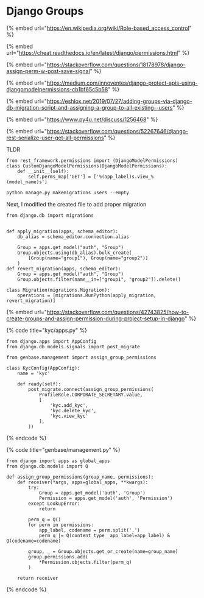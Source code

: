 # Django Groups

{% embed url="https://en.wikipedia.org/wiki/Role-based_access_control" %}

{% embed url="https://cheat.readthedocs.io/en/latest/django/permissions.html" %}

{% embed url="https://stackoverflow.com/questions/18178978/django-assign-perm-w-post-save-signal" %}

{% embed url="https://medium.com/innoventes/django-protect-apis-using-djangomodelpermissions-cb1bf65c5b58" %}

{% embed url="https://eshlox.net/2019/07/27/adding-groups-via-django-db-migration-script-and-assigning-a-group-to-all-existing--users" %}

{% embed url="https://www.py4u.net/discuss/1256468" %}

{% embed url="https://stackoverflow.com/questions/52267646/django-rest-serialize-user-get-all-permissions" %}

TLDR

```
from rest_framework.permissions import (DjangoModelPermissions)
class CustomDjangoModelPermissions(DjangoModelPermissions):
    def __init__(self):
        self.perms_map['GET'] = ['%(app_label)s.view_%       (model_name)s']
```

```python
python manage.py makemigrations users --empty
```

Next, I modified the created file to add proper migration

```
from django.db import migrations


def apply_migration(apps, schema_editor):
    db_alias = schema_editor.connection.alias

    Group = apps.get_model("auth", "Group")
    Group.objects.using(db_alias).bulk_create(
        [Group(name="group1"), Group(name="group2")]
    )
def revert_migration(apps, schema_editor):
    Group = apps.get_model("auth", "Group")
    Group.objects.filter(name__in=["group1", "group2"]).delete()
    
class Migration(migrations.Migration):
    operations = [migrations.RunPython(apply_migration, revert_migration)]
```

{% embed url="https://stackoverflow.com/questions/42743825/how-to-create-groups-and-assign-permission-during-project-setup-in-django" %}

{% code title="kyc/apps.py" %}
```
from django.apps import AppConfig
from django.db.models.signals import post_migrate

from genbase.management import assign_group_permissions

class KycConfig(AppConfig):
    name = 'kyc'

    def ready(self):
        post_migrate.connect(assign_group_permissions(
            ProfileRole.CORPORATE_SECRETARY.value,
            [
                'kyc.add_kyc',
                'kyc.delete_kyc',
                'kyc.view_kyc'
            ],
        ))
```
{% endcode %}

{% code title="genbase/management.py" %}
```
from django import apps as global_apps
from django.db.models import Q

def assign_group_permissions(group_name, permissions):
    def receiver(*args, apps=global_apps, **kwargs):
        try:
            Group = apps.get_model('auth', 'Group')
            Permission = apps.get_model('auth', 'Permission')
        except LookupError:
            return

        perm_q = Q()
        for perm in permissions:
            app_label, codename = perm.split('.')
            perm_q |= Q(content_type__app_label=app_label) & Q(codename=codename)

        group, _ = Group.objects.get_or_create(name=group_name)
        group.permissions.add(
            *Permission.objects.filter(perm_q)
        )

    return receiver

```
{% endcode %}

